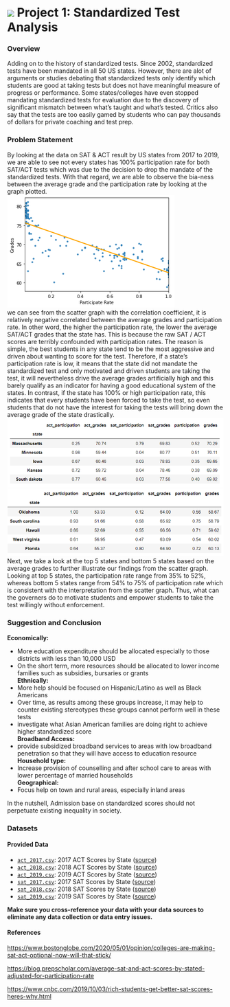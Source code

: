 # ![](https://ga-dash.s3.amazonaws.com/production/assets/logo-9f88ae6c9c3871690e33280fcf557f33.png) Project 1: Standardized Test Analysis

### Overview

Adding on to the history of standardized tests. Since 2002, standardized tests have been mandated in all 50 US states. However, there are alot of arguments or studies debating that standardized tests only identify which students are good at taking tests but does not have meaningful measure of progress or performance. Some states/colleges have even stopped mandating standardized tests for evaluation due to the discovery of significant mismatch between what’s taught and what’s tested. Critics also say that the tests are too easily gamed by students who can pay thousands of dollars for private coaching and test prep.


### Problem Statement

By looking at the data on SAT & ACT result by US states from 2017 to 2019, we are able to see not every states has 100% participation rate for both SAT/ACT tests which was due to the decision to drop the mandate of the standardized tests.
With that regard, we are able to observe the bia-ness between the average grade and the participation rate by looking at the graph plotted.<br>
![scatter](./Image/Scatter_graph.png) <br>
we can see from the scatter graph with the correlation coefficient, it is relatively negative correlated between the average grades and participation rate. In other word, the higher the participation rate, the lower the average SAT/ACT grades that the state has. This is because the raw SAT / ACT scores are terribly confounded with participation rates. The reason is simple, the best students in any state tend to be the most aggressive and driven about wanting to score for the test. Therefore, if a state’s participation rate is low, it means that the state did not mandate the standardized test and only motivated and driven students are taking the test, it will nevertheless drive the average grades artificially high and this barely qualify as an indicator for having a good educational system of the states. In contrast, if the state has 100% or high participation rate, this indicates that every students have been forced to take the test, so even students that do not have the interest for taking the tests will bring down the average grade of the state drastically. <br>
!['Top_5'](./Image/Top_5.PNG)<br>
![Bottom_5](./Image/Bottom_5.PNG)<br>
Next, we take a look at the top 5 states and bottom 5 states based on the average grades to further illustrate our findings from the scatter graph. Looking at top 5 states, the participation rate range from 35% to 52%, whereas bottom 5 states range from 54% to 75% of participation rate which is consistent with the interpretation from the scatter graph. Thus, what can the governers do to motivate students and empower students to take the test willingly without enforcement.

### Suggestion and Conclusion

**Economically:**
- More education expenditure should be allocated especially to those districts
with less than 10,000 USD
- On the short term, more resources should be allocated to lower income families
such as subsidies, bursaries or grants <br>
**Ethnically:**
- More help should be focused on Hispanic/Latino as well as Black Americans
- Over time, as results among these groups increase, it may help to counter
existing stereotypes these groups cannot perform well in these tests
- investigate what Asian American families are doing right to achieve higher
standardized score <br>
**Broadband Access:**
- provide subsidized broadband services to areas with low broadband penetration
so that they will have access to education resource <br>
**Household type:**
- Increase provision of counselling and after school care to areas with lower
percentage of married households <br>
**Geographical:**
- Focus help on town and rural areas, especially inland areas

In the nutshell, Admission base on standardized scores should not perpetuate existing inequality in society.

### Datasets

#### Provided Data

* [`act_2017.csv`](./data/act_2017.csv): 2017 ACT Scores by State ([source](https://blog.prepscholar.com/act-scores-by-state-averages-highs-and-lows))
* [`act_2018.csv`](./data/act_2018.csv): 2018 ACT Scores by State ([source](https://blog.prepscholar.com/act-scores-by-state-averages-highs-and-lows))
* [`act_2019.csv`](./data/act_2019.csv): 2019 ACT Scores by State ([source](https://blog.prepscholar.com/act-scores-by-state-averages-highs-and-lows))
* [`sat_2017.csv`](./data/sat_2017.csv): 2017 SAT Scores by State ([source](https://blog.collegevine.com/here-are-the-average-sat-scores-by-state/))
* [`sat_2018.csv`](./data/sat_2018.csv): 2018 SAT Scores by State ([source](https://blog.collegevine.com/here-are-the-average-sat-scores-by-state/))
* [`sat_2019.csv`](./data/sat_2019.csv): 2019 SAT Scores by State ([source](https://blog.prepscholar.com/average-sat-scores-by-state-most-recent))

**Make sure you cross-reference your data with your data sources to eliminate any data collection or data entry issues.**

#### References

https://www.bostonglobe.com/2020/05/01/opinion/colleges-are-making-sat-act-optional-now-will-that-stick/

https://blog.prepscholar.com/average-sat-and-act-scores-by-stated-adjusted-for-participation-rate

https://www.cnbc.com/2019/10/03/rich-students-get-better-sat-scores-heres-why.html
